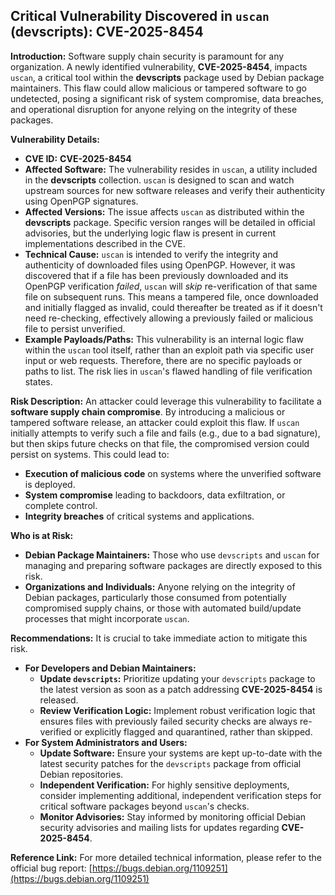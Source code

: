 ## Critical Vulnerability Discovered in `uscan` (devscripts): **CVE-2025-8454**

**Introduction:**
Software supply chain security is paramount for any organization. A newly identified vulnerability, **CVE-2025-8454**, impacts `uscan`, a critical tool within the **devscripts** package used by Debian package maintainers. This flaw could allow malicious or tampered software to go undetected, posing a significant risk of system compromise, data breaches, and operational disruption for anyone relying on the integrity of these packages.

**Vulnerability Details:**

*   **CVE ID:** **CVE-2025-8454**
*   **Affected Software:** The vulnerability resides in `uscan`, a utility included in the **devscripts** collection. `uscan` is designed to scan and watch upstream sources for new software releases and verify their authenticity using OpenPGP signatures.
*   **Affected Versions:** The issue affects `uscan` as distributed within the **devscripts** package. Specific version ranges will be detailed in official advisories, but the underlying logic flaw is present in current implementations described in the CVE.
*   **Technical Cause:** `uscan` is intended to verify the integrity and authenticity of downloaded files using OpenPGP. However, it was discovered that if a file has been previously downloaded and its OpenPGP verification *failed*, `uscan` will *skip* re-verification of that same file on subsequent runs. This means a tampered file, once downloaded and initially flagged as invalid, could thereafter be treated as if it doesn't need re-checking, effectively allowing a previously failed or malicious file to persist unverified.
*   **Example Payloads/Paths:** This vulnerability is an internal logic flaw within the `uscan` tool itself, rather than an exploit path via specific user input or web requests. Therefore, there are no specific payloads or paths to list. The risk lies in `uscan`'s flawed handling of file verification states.

**Risk Description:**
An attacker could leverage this vulnerability to facilitate a **software supply chain compromise**. By introducing a malicious or tampered software release, an attacker could exploit this flaw. If `uscan` initially attempts to verify such a file and fails (e.g., due to a bad signature), but then skips future checks on that file, the compromised version could persist on systems. This could lead to:

*   **Execution of malicious code** on systems where the unverified software is deployed.
*   **System compromise** leading to backdoors, data exfiltration, or complete control.
*   **Integrity breaches** of critical systems and applications.

**Who is at Risk:**

*   **Debian Package Maintainers:** Those who use `devscripts` and `uscan` for managing and preparing software packages are directly exposed to this risk.
*   **Organizations and Individuals:** Anyone relying on the integrity of Debian packages, particularly those consumed from potentially compromised supply chains, or those with automated build/update processes that might incorporate `uscan`.

**Recommendations:**
It is crucial to take immediate action to mitigate this risk.

*   **For Developers and Debian Maintainers:**
    *   **Update `devscripts`:** Prioritize updating your `devscripts` package to the latest version as soon as a patch addressing **CVE-2025-8454** is released.
    *   **Review Verification Logic:** Implement robust verification logic that ensures files with previously failed security checks are always re-verified or explicitly flagged and quarantined, rather than skipped.
*   **For System Administrators and Users:**
    *   **Update Software:** Ensure your systems are kept up-to-date with the latest security patches for the `devscripts` package from official Debian repositories.
    *   **Independent Verification:** For highly sensitive deployments, consider implementing additional, independent verification steps for critical software packages beyond `uscan`'s checks.
    *   **Monitor Advisories:** Stay informed by monitoring official Debian security advisories and mailing lists for updates regarding **CVE-2025-8454**.

**Reference Link:**
For more detailed technical information, please refer to the official bug report:
[https://bugs.debian.org/1109251](https://bugs.debian.org/1109251)